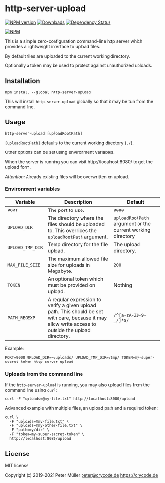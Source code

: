 # http-server-upload

[![NPM version](https://img.shields.io/npm/v/http-server-upload.svg)](https://www.npmjs.com/package/http-server-upload)
[![Downloads](https://img.shields.io/npm/dm/http-server-upload.svg)](https://www.npmjs.com/package/http-server-upload)
[![Dependency Status](https://img.shields.io/david/crycode-de/http-server-upload.svg)](https://david-dm.org/crycode-de/http-server-upload)

[![NPM](https://nodei.co/npm/http-server-upload.png?downloads=true)](https://nodei.co/npm/http-server-upload/)

This is a simple zero-configuration command-line http server which provides a lightweight interface to upload files.

By default files are uploaded to the current working directory.

Optionally a token may be used to protect against unauthorized uploads.


## Installation

```
npm install --global http-server-upload
```

This will install `http-server-upload` globally so that it may be tun from the command line.


## Usage

```
http-server-upload [uploadRootPath]
```

`[uploadRootPath]` defaults to the current working directory (`./`).

Other options can be set using environment variables.

When the server is running you can visit http://localhost:8080/ to get the upload form.

*Attention:* Already existing files will be overwritten on upload.


### Environment variables

| Variable | Description | Default |
|---|---|---|
| `PORT` | The port to use. | `8080` |
| `UPLOAD_DIR` | The directory where the files should be uploaded to. This overrides the `uploadRootPath` argument. | `uploadRootPath` argument or the current working directory |
| `UPLOAD_TMP_DIR` | Temp directory for the file upload. | The upload directory. |
| `MAX_FILE_SIZE` | The maximum allowed file size for uploads in Megabyte. | `200` |
| `TOKEN` | An optional token which must be provided on upload. | Nothing |
| `PATH_REGEXP` | A regular expression to verify a given upload path. This should be set with care, because it may allow write access to outside the upload directory. | `/^[a-zA-Z0-9-_/]*$/` |

Example:
```
PORT=9000 UPLOAD_DIR=~/uploads/ UPLOAD_TMP_DIR=/tmp/ TOKEN=my-super-secret-token http-server-upload
```


### Uploads from the command line

If the `http-server-upload` is running, you may also upload files from the command line using `curl`:
```
curl -F "uploads=@my-file.txt" http://localhost:8080/upload
```

Advanced example with multiple files, an upload path and a required token:
```
curl \
  -F "uploads=@my-file.txt" \
  -F "uploads=@my-other-file.txt" \
  -F "path=my/dir" \
  -F "token=my-super-secret-token" \
  http://localhost:8080/upload
```


## License

MIT license

Copyright (c) 2019-2021 Peter Müller <peter@crycode.de> https://crycode.de
